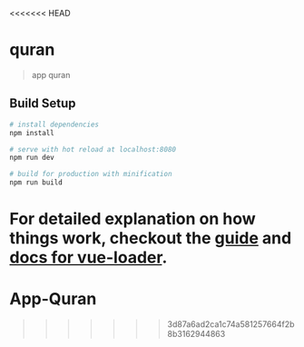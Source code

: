 <<<<<<< HEAD
# quran

> app quran

## Build Setup

``` bash
# install dependencies
npm install

# serve with hot reload at localhost:8080
npm run dev

# build for production with minification
npm run build
```

For detailed explanation on how things work, checkout the [guide](http://vuejs-templates.github.io/webpack/) and [docs for vue-loader](http://vuejs.github.io/vue-loader).
=======
# App-Quran
>>>>>>> 3d87a6ad2ca1c74a581257664f2b8b3162944863
